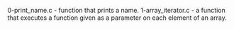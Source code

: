 0-print_name.c - function that prints a name.
1-array_iterator.c - a function that executes a function given as a parameter on each element of an array.